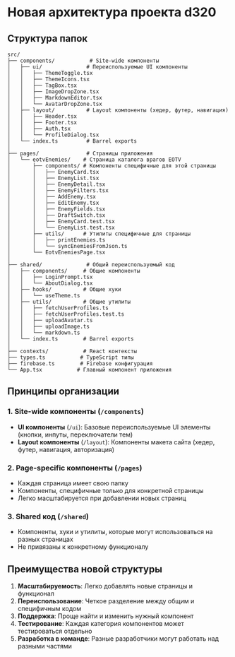 # Новая архитектура проекта d320

## Структура папок

```
src/
├── components/           # Site-wide компоненты
│   ├── ui/              # Переиспользуемые UI компоненты
│   │   ├── ThemeToggle.tsx
│   │   ├── ThemeIcons.tsx
│   │   ├── TagBox.tsx
│   │   ├── ImageDropZone.tsx
│   │   ├── MarkdownEditor.tsx
│   │   └── AvatarDropZone.tsx
│   ├── layout/          # Layout компоненты (хедер, футер, навигация)
│   │   ├── Header.tsx
│   │   ├── Footer.tsx  
│   │   ├── Auth.tsx
│   │   └── ProfileDialog.tsx
│   └── index.ts         # Barrel exports
│
├── pages/               # Страницы приложения
│   └── eotvEnemies/    # Страница каталога врагов EOTV
│       ├── components/ # Компоненты специфичные для этой страницы
│       │   ├── EnemyCard.tsx
│       │   ├── EnemyList.tsx
│       │   ├── EnemyDetail.tsx
│       │   ├── EnemyFilters.tsx
│       │   ├── AddEnemy.tsx
│       │   ├── EditEnemy.tsx
│       │   ├── EnemyFields.tsx
│       │   ├── DraftSwitch.tsx
│       │   ├── EnemyCard.test.tsx
│       │   └── EnemyList.test.tsx
│       ├── utils/      # Утилиты специфичные для страницы
│       │   ├── printEnemies.ts
│       │   └── syncEnemiesFromJson.ts
│       └── EotvEnemiesPage.tsx
│
├── shared/              # Общий переиспользуемый код
│   ├── components/     # Общие компоненты
│   │   ├── LoginPrompt.tsx
│   │   └── AboutDialog.tsx
│   ├── hooks/          # Общие хуки
│   │   └── useTheme.ts
│   ├── utils/          # Общие утилиты
│   │   ├── fetchUserProfiles.ts
│   │   ├── fetchUserProfiles.test.ts
│   │   ├── uploadAvatar.ts
│   │   ├── uploadImage.ts
│   │   └── markdown.ts
│   └── index.ts        # Barrel exports
│
├── contexts/           # React контексты
├── types.ts           # TypeScript типы
├── firebase.ts        # Firebase конфигурация
└── App.tsx           # Главный компонент приложения
```

## Принципы организации

### 1. Site-wide компоненты (`/components`)
- **UI компоненты** (`/ui`): Базовые переиспользуемые UI элементы (кнопки, инпуты, переключатели тем)
- **Layout компоненты** (`/layout`): Компоненты макета сайта (хедер, футер, навигация, авторизация)

### 2. Page-specific компоненты (`/pages`)
- Каждая страница имеет свою папку
- Компоненты, специфичные только для конкретной страницы
- Легко масштабируется при добавлении новых страниц

### 3. Shared код (`/shared`)
- Компоненты, хуки и утилиты, которые могут использоваться на разных страницах
- Не привязаны к конкретному функционалу

## Преимущества новой структуры

1. **Масштабируемость**: Легко добавлять новые страницы и функционал
2. **Переиспользование**: Четкое разделение между общим и специфичным кодом
3. **Поддержка**: Проще найти и изменить нужный компонент
4. **Тестирование**: Каждая категория компонентов может тестироваться отдельно
5. **Разработка в команде**: Разные разработчики могут работать над разными частями
